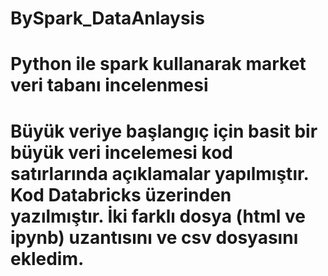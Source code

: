 # BySpark_DataAnlaysis
<h1>Python ile  spark kullanarak market veri tabanı incelenmesi<h1>
Büyük veriye başlangıç için basit bir büyük veri incelemesi kod satırlarında açıklamalar yapılmıştır. Kod Databricks üzerinden yazılmıştır. İki farklı dosya (html ve ipynb)
uzantısını ve csv dosyasını ekledim.
